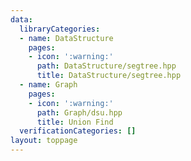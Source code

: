 ```yaml
---
data:
  libraryCategories:
  - name: DataStructure
    pages:
    - icon: ':warning:'
      path: DataStructure/segtree.hpp
      title: DataStructure/segtree.hpp
  - name: Graph
    pages:
    - icon: ':warning:'
      path: Graph/dsu.hpp
      title: Union Find
  verificationCategories: []
layout: toppage
---
```


